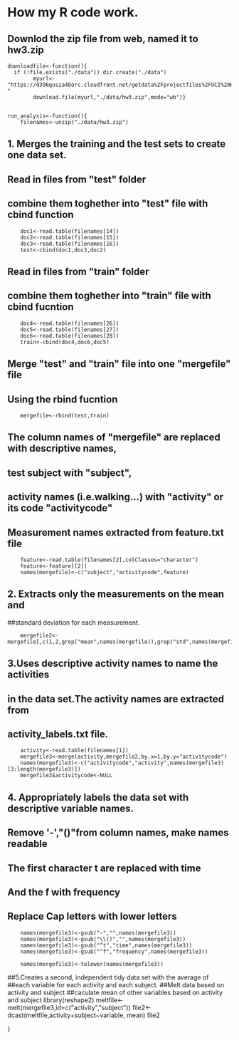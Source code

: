 How my R code work.
====

## Downlod the zip file from web, named it to hw3.zip

    downloadfile<-function(){
      if (!file.exists("./data")) dir.create("./data") 
            myurl<-"https://d396qusza40orc.cloudfront.net/getdata%2Fprojectfiles%2FUCI%20HAR%20Dataset.zip "
            download.file(myurl,"./data/hw3.zip",mode="wb")}


    run_analysis<-function(){
        filenames<-unzip("./data/hw3.zip")
        
## 1. Merges the training and the test sets to create one data set.
## Read in files from "test" folder
## combine them toghether into "test" file with cbind function
        doc1<-read.table(filenames[14])
        doc2<-read.table(filenames[15])
        doc3<-read.table(filenames[16])
        test<-cbind(doc1,doc3,doc2)
        
## Read in files from "train" folder
## combine them toghether into "train" file with cbind fucntion
        doc4<-read.table(filenames[26])
        doc5<-read.table(filenames[27])
        doc6<-read.table(filenames[28])
        train<-cbind(doc4,doc6,doc5)
## Merge "test" and "train" file into one "mergefile" file 
## Using the rbind fucntion
        mergefile<-rbind(test,train)
## The column names of "mergefile" are replaced with descriptive names,
## test subject with "subject",
## activity names (i.e.walking...) with "activity" or its code "activitycode"
## Measurement names extracted from feature.txt file
        feature<-read.table(filenames[2],colClasses="character")
        feature<-feature[[2]]
        names(mergefile)<-c("subject","activitycode",feature)
        
## 2. Extracts only the measurements on the mean and 
##standard deviation for each measurement. 
        
        mergefile2<-mergefile[,c(1,2,grep("mean",names(mergefile)),grep("std",names(mergefile)))]
        
## 3.Uses descriptive activity names to name the activities 
## in the data set.The activity names are extracted from 
## activity_labels.txt file.
        activity<-read.table(filenames[1])
        mergefile3<-merge(activity,mergefile2,by.x=1,by.y="activitycode")
        names(mergefile3)<-c("activitycode","activity",names(mergefile3)[3:length(mergefile3)])
        mergefile3$activitycode<-NULL
## 4. Appropriately labels the data set with descriptive variable names. 
## Remove '-',"()"from column names, make names readable
## The first character t are replaced with time
## And the f with frequency
## Replace Cap letters with lower letters
        names(mergefile3)<-gsub("-","",names(mergefile3))
        names(mergefile3)<-gsub("\\()","",names(mergefile3))
        names(mergefile3)<-gsub("^t","time",names(mergefile3))
        names(mergefile3)<-gsub("^f","frequency",names(mergefile3))
        
        names(mergefile3)<-tolower(names(mergefile3))
        
##5.Creates a second, independent tidy data set with the average of 
##each variable for each activity and each subject. 
##Melt data based on activity and subject
##caculate mean of other variables based on activity and subject
        library(reshape2)
        meltfile<-melt(mergefile3,id=c("activity","subject"))
        file2<-dcast(meltfile,activity+subject~variable, mean)
        file2       
              
}



